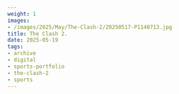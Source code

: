 ```yaml
---
weight: 1
images:
- /images/2025/May/The-Clash-2/20250517-P1140713.jpg
title: The Clash 2.
date: 2025-05-19
tags:
- archive
- digital
- sports-portfolio
- the-clash-2
- sports
---
```



